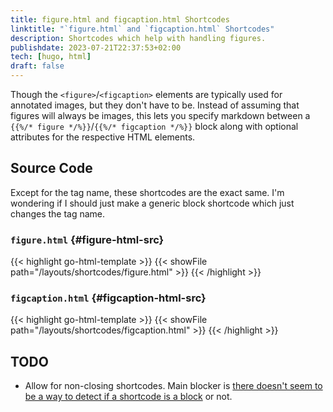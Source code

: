 ```yaml
---
title: figure.html and figcaption.html Shortcodes
linktitle: "`figure.html` and `figcaption.html` Shortcodes"
description: Shortcodes which help with handling figures.
publishdate: 2023-07-21T22:37:53+02:00
tech: [hugo, html]
draft: false
---
```


Though the `<figure>`/`<figcaption>` elements are typically used for annotated images, but they don't have to be. Instead of assuming that figures will always be images, this lets you specify markdown between a `{{%/* figure */%}}`/`{{%/* figcaption */%}}` block along with optional attributes for the respective HTML elements.

## Source Code

Except for the tag name, these shortcodes are the exact same. I'm wondering if I should just make a generic block shortcode which just changes the tag name.

### `figure.html` {#figure-html-src}

{{< highlight go-html-template >}}
{{< showFile path="/layouts/shortcodes/figure.html" >}}
{{< /highlight >}}


### `figcaption.html` {#figcaption-html-src}

{{< highlight go-html-template >}}
{{< showFile path="/layouts/shortcodes/figcaption.html" >}}
{{< /highlight >}}

## TODO

* Allow for non-closing shortcodes. Main blocker is [there doesn't seem to be a way to detect if a shortcode is a block](https://discourse.gohugo.io/t/how-to-check-if-inner-is-empty/28639) or not.
